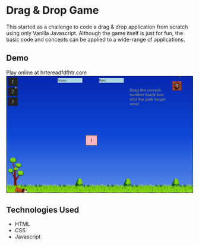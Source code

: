 # Drag & Drop Game
This started as a challenge to code a drag & drop application from scratch using only Vanilla Javascript. Although the game itself is just for fun, the basic code and concepts can be applied to a wide-range of applications.

## Demo
Play online at hrtereadfdfhtr.com
![Drag & Drop Game Demo](demo/dragDropDemo.gif)

## Technologies Used
* HTML
* CSS
* Javascript
